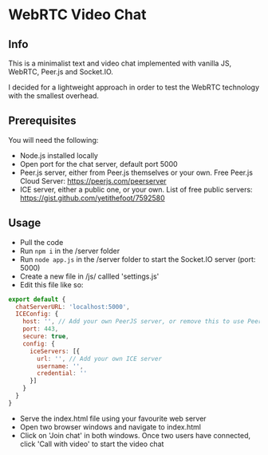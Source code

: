 # WebRTC Video Chat
## Info
This is a minimalist text and video chat implemented with vanilla JS, WebRTC, Peer.js and Socket.IO.

I decided for a lightweight approach in order to test the WebRTC technology with the smallest overhead.

## Prerequisites
You will need the following:
- Node.js installed locally
- Open port for the chat server, default port 5000
- Peer.js server, either from Peer.js themselves or your own. Free Peer.js Cloud Server: https://peerjs.com/peerserver
- ICE server, either a public one, or your own. List of free public servers: https://gist.github.com/yetithefoot/7592580

## Usage
- Pull the code
- Run `npm i` in the /server folder
- Run `node app.js` in the /server folder to start the Socket.IO server (port: 5000)
- Create a new file in /js/ callled 'settings.js'
- Edit this file like so:
```js
export default {
  chatServerURL: 'localhost:5000',
  ICEConfig: {
    host: '', // Add your own PeerJS server, or remove this to use Peer.js' own server
    port: 443,
    secure: true,
    config: {
      iceServers: [{
        url: '', // Add your own ICE server
        username: '',
        credential: ''
      }]
    }
  }
}

```
- Serve the index.html file using your favourite web server
- Open two browser windows and navigate to index.html
- Click on 'Join chat' in both windows. Once two users have connected, click 'Call with video' to start the video chat
